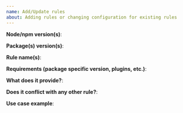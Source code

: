```yaml
---
name: Add/Update rules
about: Adding rules or changing configuration for existing rules
---
```


**Node/npm version(s)**:

**Package(s) version(s)**:

**Rule name(s)**:

**Requirements (package specific version, plugins, etc.)**:

**What does it provide?**:

**Does it conflict with any other rule?**:

**Use case example**:

